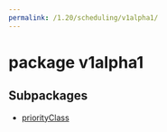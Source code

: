```yaml
---
permalink: /1.20/scheduling/v1alpha1/
---
```


# package v1alpha1



## Subpackages

* [priorityClass](scheduling-v1alpha1-priorityClass.md)